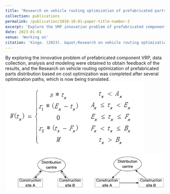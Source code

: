 ```yaml
---
title: "Research on vehicle routing optimization of prefabricated parts distribution based on cost optimization"
collection: publications
permalink: /publication/2010-10-01-paper-title-number-2
excerpt: 'Explore the VRP innovation problem of prefabricated components, collect data, analyze and model to obtain the feedback of the results, and obtain the optimal path after multiple optimizations.'
date: 2023-01-01
venue: 'Working on'
citation: 'Xinge. (2023). &quot;Research on vehicle routing optimization of prefabricated parts distribution based on cost optimization.&quot; <i>Working on</i>. 1(2).'
---
```

By exploring the innovative problem of prefabricated component VRP, data collection, analysis and modeling were obtained to obtain feedback of the results, and the Research on vehicle routing optimization of prefabricated parts distribution based on cost optimization was completed after several optimization paths, which is now being translated.
<br/><img src='/images/VRP paper1.png'><br/><img src='/images/VRP paper2.png'>

